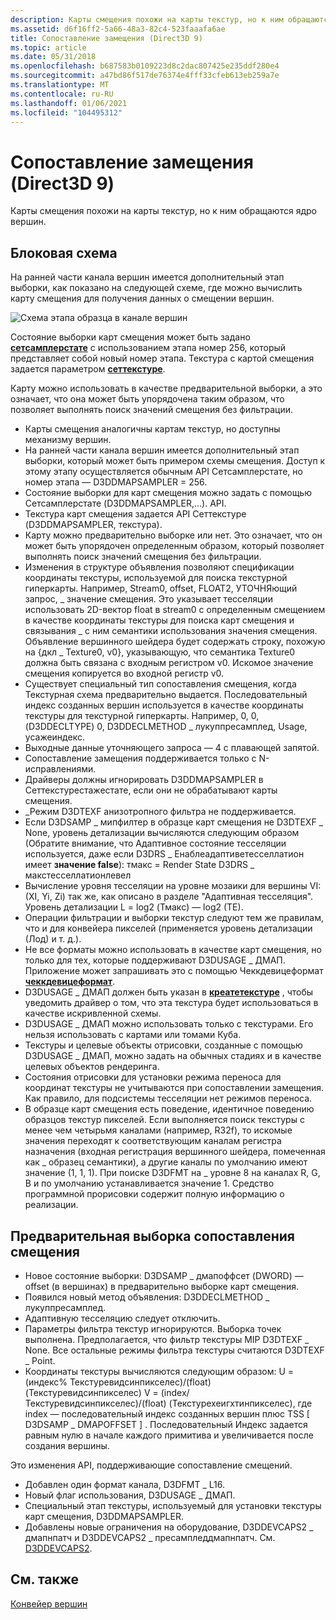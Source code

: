 ```yaml
---
description: Карты смещения похожи на карты текстур, но к ним обращаются ядро вершин.
ms.assetid: d6f16ff2-5a66-48a3-82c4-523faaafa6ae
title: Сопоставление замещения (Direct3D 9)
ms.topic: article
ms.date: 05/31/2018
ms.openlocfilehash: b687583b0109223d8c2dac807425e235ddf280e4
ms.sourcegitcommit: a47bd86f517de76374e4fff33cfeb613eb259a7e
ms.translationtype: MT
ms.contentlocale: ru-RU
ms.lasthandoff: 01/06/2021
ms.locfileid: "104495312"
---
```

# <a name="displacement-mapping-direct3d-9"></a>Сопоставление замещения (Direct3D 9)

Карты смещения похожи на карты текстур, но к ним обращаются ядро вершин.

## <a name="block-diagram"></a>Блоковая схема

На ранней части канала вершин имеется дополнительный этап выборки, как показано на следующей схеме, где можно вычислить карту смещения для получения данных о смещении вершин.

![Схема этапа образца в канале вершин](images/tessellatordx9.png)

Состояние выборки карт смещения может быть задано [**сетсамплерстате**](/windows/desktop/api) с использованием этапа номер 256, который представляет собой новый номер этапа. Текстура с картой смещения задается параметром [**сеттекстуре**](/windows/win32/api/d3d9helper/nf-d3d9helper-idirect3ddevice9-settexture).

Карту можно использовать в качестве предварительной выборки, а это означает, что она может быть упорядочена таким образом, что позволяет выполнять поиск значений смещения без фильтрации.

-   Карты смещения аналогичны картам текстур, но доступны механизму вершин.
-   На ранней части канала вершин имеется дополнительный этап выборки, который может быть примером схемы смещения. Доступ к этому этапу осуществляется обычным API Сетсамплерстате, но номер этапа — D3DDMAPSAMPLER = 256.
-   Состояние выборки для карт смещения можно задать с помощью Сетсамплерстате (D3DDMAPSAMPLER,...). API.
-   Текстура карт смещения задается API Сеттекстуре (D3DDMAPSAMPLER, текстура).
-   Карту можно предварительно выборке или нет. Это означает, что он может быть упорядочен определенным образом, который позволяет выполнять поиск значений смещения без фильтрации.
-   Изменения в структуре объявления позволяют спецификации координаты текстуры, используемой для поиска текстурной гиперкарты. Например, Stream0, offset, FLOAT2, УТОЧНЯющий запрос, \_ значение смещения. Это указывает тесселяции использовать 2D-вектор float в stream0 с определенным смещением в качестве координаты текстуры для поиска карт смещения и связывания \_ с ним семантики использования значения смещения. Объявление вершинного шейдера будет содержать строку, похожую на {дкл \_ Texture0, v0}, указывающую, что семантика Texture0 должна быть связана с входным регистром v0. Искомое значение смещения копируется во входной регистр v0.
-   Существует специальный тип сопоставления смещения, когда Текстурная схема предварительно выдается. Последовательный индекс созданных вершин используется в качестве координаты текстуры для текстурной гиперкарты. Например, 0, 0, (D3DDECLTYPE) 0, D3DDECLMETHOD \_ лукуппресамплед, Usage, усажеиндекс.
-   Выходные данные уточняющего запроса — 4 с плавающей запятой.
-   Сопоставление замещения поддерживается только с N-исправлениями.
-   Драйверы должны игнорировать D3DDMAPSAMPLER в Сеттекстурестажестате, если они не обрабатывают карты смещения.
-   \_Режим D3DTEXF анизотропного фильтра не поддерживается.
-   Если D3DSAMP \_ мипфилтер в образце карт смещения не D3DTEXF \_ None, уровень детализации вычисляются следующим образом (Обратите внимание, что Адаптивное состояние тесселяции используется, даже если D3DRS \_ Енаблеадаптиветесселлатион имеет **значение false**): тмакс = Render State D3DRS \_ макстесселлатионлевел
-   Вычисление уровня тесселяции на уровне мозаики для вершины VI: (XI, Yi, Zi) так же, как описано в разделе "Адаптивная тесселяция". Уровень детализации L = log2 (Тмакс) — log2 (TE).
-   Операции фильтрации и выборки текстур следуют тем же правилам, что и для конвейера пикселей (применяется уровень детализации (Лод) и т. д.).
-   Не все форматы можно использовать в качестве карт смещения, но только для тех, которые поддерживают D3DUSAGE \_ ДМАП. Приложение может запрашивать это с помощью Чеккдевицеформат [**чеккдевицеформат**](/windows/win32/api/d3d9/nf-d3d9-idirect3d9-checkdeviceformat).
-   D3DUSAGE \_ ДМАП должен быть указан в [**креатетекстуре**](/windows/win32/api/d3d9helper/nf-d3d9helper-idirect3ddevice9-createtexture) , чтобы уведомить драйвер о том, что эта текстура будет использоваться в качестве искривленной схемы.
-   D3DUSAGE \_ ДМАП можно использовать только с текстурами. Его нельзя использовать с картами или томами Куба.
-   Текстуры и целевые объекты отрисовки, созданные с помощью D3DUSAGE \_ ДМАП, можно задать на обычных стадиях и в качестве целевых объектов рендеринга.
-   Состояния отрисовки для установки режима переноса для координат текстуры не учитываются при сопоставлении замещения. Как правило, для подсистемы тесселяции нет режимов переноса.
-   В образце карт смещения есть поведение, идентичное поведению образцов текстур пикселей. Если выполняется поиск текстуры с менее чем четырьмя каналами (например, R32f), то искомые значения переходят к соответствующим каналам регистра назначения (входная регистрация вершинного шейдера, помеченная как \_ образец семантики), а другие каналы по умолчанию имеют значение (1, 1, 1). При поиске D3DFMT на \_ уровне 8 на каналах R, G, B и по умолчанию устанавливается значение 1. Средство программной прорисовки содержит полную информацию о реализации.

## <a name="pre-sampled-displacement-mapping"></a>Предварительная выборка сопоставления смещения

-   Новое состояние выборки: D3DSAMP \_ дмапоффсет (DWORD) — offset (в вершинах) в предварительно выборке карт смещения.
-   Появился новый метод объявления: D3DDECLMETHOD \_ лукуппресамплед.
-   Адаптивную тесселяцию следует отключить.
-   Параметры фильтра текстур игнорируются. Выборка точек выполнена. Предполагается, что фильтр текстуры MIP D3DTEXF \_ None. Все остальные режимы фильтра текстуры считаются D3DTEXF \_ Point.
-   Координаты текстуры вычисляются следующим образом: U = (индекс% Текстуревидсинпикселес)/(float) (Текстуревидсинпикселес) V = (index/Текстуревидсинпикселес)/(float) (Текстурехеигхтинпикселес), где index — последовательный индекс созданных вершин плюс TSS \[ D3DSAMP \_ DMAPOFFSET \] . Последовательный Индекс задается равным нулю в начале каждого примитива и увеличивается после создания вершины.

Это изменения API, поддерживающие сопоставление смещений.

-   Добавлен один формат канала, D3DFMT \_ L16.
-   Новый флаг использования, D3DUSAGE \_ ДМАП.
-   Специальный этап текстуры, используемый для установки текстуры карт смещения, D3DDMAPSAMPLER.
-   Добавлены новые ограничения на оборудование, D3DDEVCAPS2 \_ дмапнпатч и D3DDEVCAPS2 \_ пресампледдмапнпатч. См. [D3DDEVCAPS2](d3ddevcaps2.md).

## <a name="related-topics"></a>См. также

<dl> <dt>

[Конвейер вершин](vertex-pipeline.md)
</dt> </dl>

 

 
